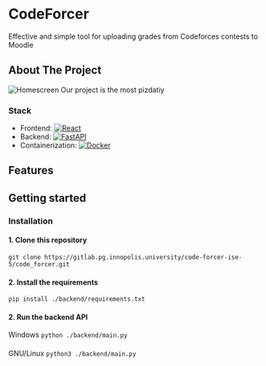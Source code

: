 # CodeForcer
Effective and simple tool for uploading grades from Codeforces contests to Moodle

## About The Project
![Homescreen](https://i.ibb.co/VvYZ2Mq/2024-07-08-162946.png)
Our project is the most pizdatiy

### Stack
- Frontend: [![React][React.js]][React-url]
- Backend: [![FastAPI][Fastapi]][Fastapi-url]
- Containerization: [![Docker][docker]][docker-url]


## Features
## Getting started

### Installation

#### 1. Clone this repository

```git clone https://gitlab.pg.innopolis.university/code-forcer-ise-5/code_forcer.git```

#### 2. Install the requirements
```
pip install ./backend/requirements.txt
```

#### 2. Run the backend API

Windows
```python ./backend/main.py```

####
GNU/Linux ```python3 ./backend/main.py```

<!-- MARKDOWN LINKS & IMAGES -->
<!-- https://www.markdownguide.org/basic-syntax/#reference-style-links -->
[product-screenshot]: https://ibb.co/640xgDW
[React.js]: https://img.shields.io/badge/React-20232A?style=for-the-badge&logo=react&logoColor=61DAFB
[React-url]: https://reactjs.org/
[Fastapi]: https://img.shields.io/badge/fastapi-20232A?style=for-the-badge&logo=fastapi&logoColor=61DAFB
[Fastapi-url]: https://fastapi.tiangolo.com/
[docker]: https://img.shields.io/badge/docker-20232A?style=for-the-badge&logo=docker&logoColor=61DAFB
[docker-url]: https://www.docker.com/


